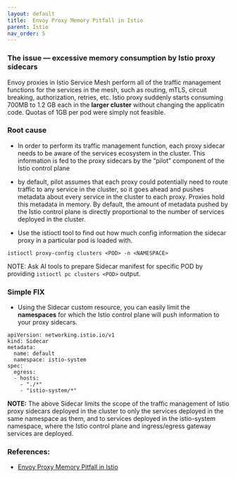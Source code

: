 ```yaml
---
layout: default
title:  Envoy Proxy Memory Pitfall in Istio
parent: Istio
nav_order: 5
---
```

### The issue — excessive memory consumption by Istio proxy sidecars
Envoy proxies in Istio Service Mesh perform all of the traffic management functions for the services in the mesh, such as routing, mTLS, circuit breaking, authorization, retries, etc.
Istio proxy suddenly starts consuming 700MB to 1.2 GB each in the **larger cluster** without changing the applicatin code. Quotas of 1GB per pod were simply not feasible.

### Root cause
* In order to perform its traffic management function, each proxy sidecar needs to be aware of the services ecosystem in the cluster. This information is fed to the proxy sidecars by the “pilot” component of the Istio control plane
* by default, pilot assumes that each proxy could potentially need to route traffic to any service in the cluster, so it goes ahead and pushes metadata about every service in the cluster to each proxy. Proxies hold this metadata in memory. By default, the amount of metadata pushed by the Istio control plane is directly proportional to the number of services deployed in the cluster.

* Use the istioctl tool to find out how much config information the sidecar proxy in a particular pod is loaded with.
```shell
istioctl proxy-config clusters <POD> -n <NAMESPACE>
```
NOTE: Ask AI tools to prepare Sidecar manifest for specific POD by providing `istioctl pc clusters <POD>` output.

### Simple FIX
* Using the Sidecar custom resource, you can easily limit the **namespaces** for which the Istio control plane will push information to your proxy sidecars.

```shell
apiVersion: networking.istio.io/v1
kind: Sidecar
metadata:
  name: default
  namespace: istio-system
spec:
  egress:
  - hosts:
    - "./*"
    - "istio-system/*"
```

**NOTE:** The above Sidecar limits the scope of the traffic management of Istio proxy sidecars deployed in the cluster to only the services deployed in the same namespace as them, and to services deployed in the istio-system namespace, where the Istio control plane and ingress/egress gateway services are deployed.

### References:
* [Envoy Proxy Memory Pitfall in Istio](https://medium.com/geekculture/watch-out-for-this-istio-proxy-sidecar-memory-pitfall-8dbd99ea7e9d)